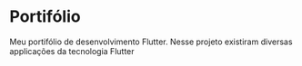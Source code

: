 # Portifólio

Meu portifólio de desenvolvimento Flutter. Nesse projeto existiram diversas applicações da tecnologia Flutter
